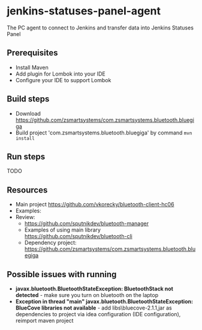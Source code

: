 # jenkins-statuses-panel-agent
The PC agent to connect to Jenkins and transfer data into Jenkins Statuses Panel

## Prerequisites ##
- Install Maven
- Add plugin for Lombok into your IDE
- Configure your IDE to support Lombok

## Build steps ##
- Download https://github.com/zsmartsystems/com.zsmartsystems.bluetooth.bluegiga
- Build project 'com.zsmartsystems.bluetooth.bluegiga' by command `mvn install` 

## Run steps ##
TODO

## Resources 
- Main project https://github.com/vkorecky/bluetooth-client-hc06
- Examples: 
- Review:
    - https://github.com/sputnikdev/bluetooth-manager
    - Examples of using main library https://github.com/sputnikdev/bluetooth-cli 
    - Dependency project: https://github.com/zsmartsystems/com.zsmartsystems.bluetooth.bluegiga

## Possible issues with running
- **javax.bluetooth.BluetoothStateException: BluetoothStack not detected** - make sure you turn on bluetooth on the laptop
- **Exception in thread "main" javax.bluetooth.BluetoothStateException: BlueCove libraries not available** - add libs\bluecove-2.1.1,jar as dependencies to project via idea configuration (IDE configuration), reimport maven project